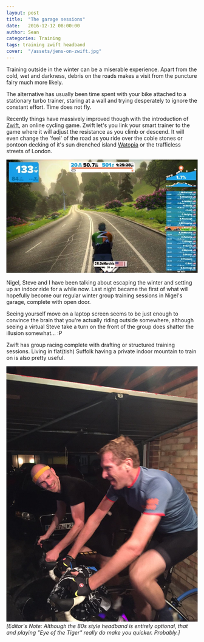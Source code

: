 ```yaml
---
layout: post
title:  "The garage sessions"
date:   2016-12-12 08:00:00
author: Sean
categories: Training
tags: training zwift headband
cover:  "/assets/jens-on-zwift.jpg"
---
```


Training outside in the winter can be a miserable experience.  Apart from the cold, wet and darkness, debris on the roads makes a visit from the puncture fairy much more likely.

The alternative has usually been time spent with your bike attached to a stationary turbo trainer, staring at a wall and trying desperately to ignore the constant effort. Time does not fly.

Recently things have massively improved though with the introduction of [Zwift](https://www.zwift.com), an online cycling game. Zwift let's you link your smart trainer to the game where it will adjust the resistance as you climb or descend. It will even change the 'feel' of the road as you ride over the coble stones or pontoon decking of it's sun drenched island [Watopia](http://zwiftblog.com/map/) or the trafficless streets of London.

![Watopia](/assets/Zwift_three_Jersey.jpg)

Nigel, Steve and I have been talking about escaping the winter and setting up an indoor ride for a while now.  Last night became the first of what will hopefully become our regular winter group training sessions in Nigel's garage, complete with open door.

Seeing yourself move on a laptop screen seems to be just enough to convince the brain that you're actually riding outside somewhere, although seeing a virtual Steve take a turn on the front of the group does shatter the illusion somewhat... :P

Zwift has group racing complete with drafting or structured training sessions.  Living in flat(tish) Suffolk having a private indoor mountain to train on is also pretty useful.

![Steve's pain face](/assets/first-garage-session.jpeg)
_[Editor's Note: Although the 80s style headband is entirely optional, that and playing "Eye of the Tiger" really do make you quicker. Probably.]_


